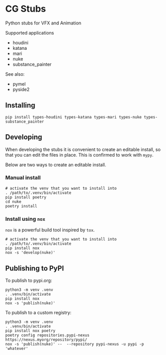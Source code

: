 # CG Stubs

Python stubs for VFX and Animation

Supported applications
- houdini
- katana
- mari
- nuke
- substance_painter

See also:
- pymel
- pyside2

## Installing

```
pip install types-houdini types-katana types-mari types-nuke types-substance_painter
```

## Developing

When developing the stubs it is convenient to create an editable install, so that you can edit the files in place.  This is confirmed to work with `mypy`.

Below are two ways to create an editable install.

### Manual install

```
# activate the venv that you want to install into
. /path/to/.venv/bin/activate
pip install poetry
cd nuke
poetry install
```

### Install using `nox`

`nox` is a powerful build tool inspired by `tox`.

```
# activate the venv that you want to install into
. /path/to/.venv/bin/activate
pip install nox
nox -s 'develop(nuke)'
```

## Publishing to PyPI

To publish to pypi.org:

```
python3 -m venv .venv
. .venv/bin/activate
pip install nox
nox -s 'publish(nuke)'
```

To publish to a custom registry:

```
python3 -m venv .venv
. .venv/bin/activate
pip install nox poetry
poetry config repositories.pypi-nexus https://nexus.myorg/repository/pypi/
nox -s 'publish(nuke)' --  --repository pypi-nexus -u pypi -p 'whatever'
```
